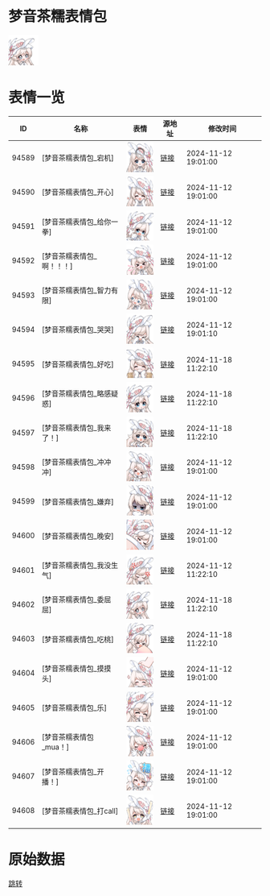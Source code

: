 # 梦音茶糯表情包

<img src="./cover.png" height="60" alt="cover" />

# 表情一览

|ID|名称|表情|源地址|修改时间|
|----|----|----|----|----|
|94589|[梦音茶糯表情包_宕机]|<img src="./pic/094589_%5B梦音茶糯表情包_宕机%5D.png" height="60" alt="宕机"/>|[链接](https://i0.hdslb.com/bfs/garb/3f069057fe241d631987df4ede27492191b78ef3.png)|2024-11-12 19:01:00|
|94590|[梦音茶糯表情包_开心]|<img src="./pic/094590_%5B梦音茶糯表情包_开心%5D.png" height="60" alt="开心"/>|[链接](https://i0.hdslb.com/bfs/garb/e68eb843be6e8733f710e8b0d9787deb669981fc.png)|2024-11-12 19:01:00|
|94591|[梦音茶糯表情包_给你一拳]|<img src="./pic/094591_%5B梦音茶糯表情包_给你一拳%5D.png" height="60" alt="给你一拳"/>|[链接](https://i0.hdslb.com/bfs/garb/8624d9e99e8afef11d6c57ce545f3eb5982723b0.png)|2024-11-12 19:01:00|
|94592|[梦音茶糯表情包_啊！！！]|<img src="./pic/094592_%5B梦音茶糯表情包_啊！！！%5D.png" height="60" alt="啊！！！"/>|[链接](https://i0.hdslb.com/bfs/garb/e1c2eea595fc81cf0a1c02ba5902479163a02a19.png)|2024-11-12 19:01:00|
|94593|[梦音茶糯表情包_智力有限]|<img src="./pic/094593_%5B梦音茶糯表情包_智力有限%5D.png" height="60" alt="智力有限"/>|[链接](https://i0.hdslb.com/bfs/garb/f5dac7269702f1d574752e7e742242fe6d351289.png)|2024-11-12 19:01:00|
|94594|[梦音茶糯表情包_哭哭]|<img src="./pic/094594_%5B梦音茶糯表情包_哭哭%5D.png" height="60" alt="哭哭"/>|[链接](https://i0.hdslb.com/bfs/garb/66ac89bcd1b0adce4205cb402526c9712fa9a932.png)|2024-11-12 19:01:10|
|94595|[梦音茶糯表情包_好吃]|<img src="./pic/094595_%5B梦音茶糯表情包_好吃%5D.png" height="60" alt="好吃"/>|[链接](https://i0.hdslb.com/bfs/garb/cbe82179e0512c2d0c133b9077e8d09dd90eaae0.png)|2024-11-18 11:22:10|
|94596|[梦音茶糯表情包_略感疑惑]|<img src="./pic/094596_%5B梦音茶糯表情包_略感疑惑%5D.png" height="60" alt="略感疑惑"/>|[链接](https://i0.hdslb.com/bfs/garb/adf6f2dadc59e3fae140e4d22d4d4c7fb1c2e937.png)|2024-11-18 11:22:10|
|94597|[梦音茶糯表情包_我来了！]|<img src="./pic/094597_%5B梦音茶糯表情包_我来了！%5D.png" height="60" alt="我来了！"/>|[链接](https://i0.hdslb.com/bfs/garb/f404bbd39e7d5742dc6f33cf7c65aa545e08a73a.png)|2024-11-18 11:22:10|
|94598|[梦音茶糯表情包_冲冲冲]|<img src="./pic/094598_%5B梦音茶糯表情包_冲冲冲%5D.png" height="60" alt="冲冲冲"/>|[链接](https://i0.hdslb.com/bfs/garb/43c2336cb06928e520fc23cd4a908d3b80a34cf2.png)|2024-11-12 19:01:00|
|94599|[梦音茶糯表情包_嫌弃]|<img src="./pic/094599_%5B梦音茶糯表情包_嫌弃%5D.png" height="60" alt="嫌弃"/>|[链接](https://i0.hdslb.com/bfs/garb/80ae43125813c856fecf3897710ba598c7e3dc21.png)|2024-11-12 19:01:00|
|94600|[梦音茶糯表情包_晚安]|<img src="./pic/094600_%5B梦音茶糯表情包_晚安%5D.png" height="60" alt="晚安"/>|[链接](https://i0.hdslb.com/bfs/garb/7da946e7994bb1d8f7ead3420f02e41ff482f90b.png)|2024-11-12 19:01:00|
|94601|[梦音茶糯表情包_我没生气]|<img src="./pic/094601_%5B梦音茶糯表情包_我没生气%5D.png" height="60" alt="我没生气"/>|[链接](https://i0.hdslb.com/bfs/garb/e90c405b50061cf0337184c74867840190323a92.png)|2024-11-12 11:22:10|
|94602|[梦音茶糯表情包_委屈屈]|<img src="./pic/094602_%5B梦音茶糯表情包_委屈屈%5D.png" height="60" alt="委屈屈"/>|[链接](https://i0.hdslb.com/bfs/garb/a79a9c185cfa17464c1676e00a609f94aef42fc0.png)|2024-11-18 11:22:10|
|94603|[梦音茶糯表情包_吃桃]|<img src="./pic/094603_%5B梦音茶糯表情包_吃桃%5D.png" height="60" alt="吃桃"/>|[链接](https://i0.hdslb.com/bfs/garb/4e303be3e9bf50c5236432421180333ea9f10cff.png)|2024-11-18 11:22:10|
|94604|[梦音茶糯表情包_摸摸头]|<img src="./pic/094604_%5B梦音茶糯表情包_摸摸头%5D.png" height="60" alt="摸摸头"/>|[链接](https://i0.hdslb.com/bfs/garb/c71642abad1747b9442af2515db763f775b672fe.png)|2024-11-12 19:01:00|
|94605|[梦音茶糯表情包_乐]|<img src="./pic/094605_%5B梦音茶糯表情包_乐%5D.png" height="60" alt="乐"/>|[链接](https://i0.hdslb.com/bfs/garb/91e648d142e966076248acad604c6c2d4ee1a417.png)|2024-11-12 19:01:00|
|94606|[梦音茶糯表情包_mua！]|<img src="./pic/094606_%5B梦音茶糯表情包_mua！%5D.png" height="60" alt="mua！"/>|[链接](https://i0.hdslb.com/bfs/garb/1c44faa397af7e5c1298836a46ad5e35d7fd1d7c.png)|2024-11-12 19:01:00|
|94607|[梦音茶糯表情包_开播！]|<img src="./pic/094607_%5B梦音茶糯表情包_开播！%5D.png" height="60" alt="开播！"/>|[链接](https://i0.hdslb.com/bfs/garb/b175d66d70ac9b9eb69ead838bfd4318d2096b1a.png)|2024-11-12 19:01:00|
|94608|[梦音茶糯表情包_打call]|<img src="./pic/094608_%5B梦音茶糯表情包_打call%5D.png" height="60" alt="打call"/>|[链接](https://i0.hdslb.com/bfs/garb/54dfdf40941c1912af76f6776bb6a5dda3f545ec.png)|2024-11-12 19:01:00|

# 原始数据

[跳转](./raw.json)

